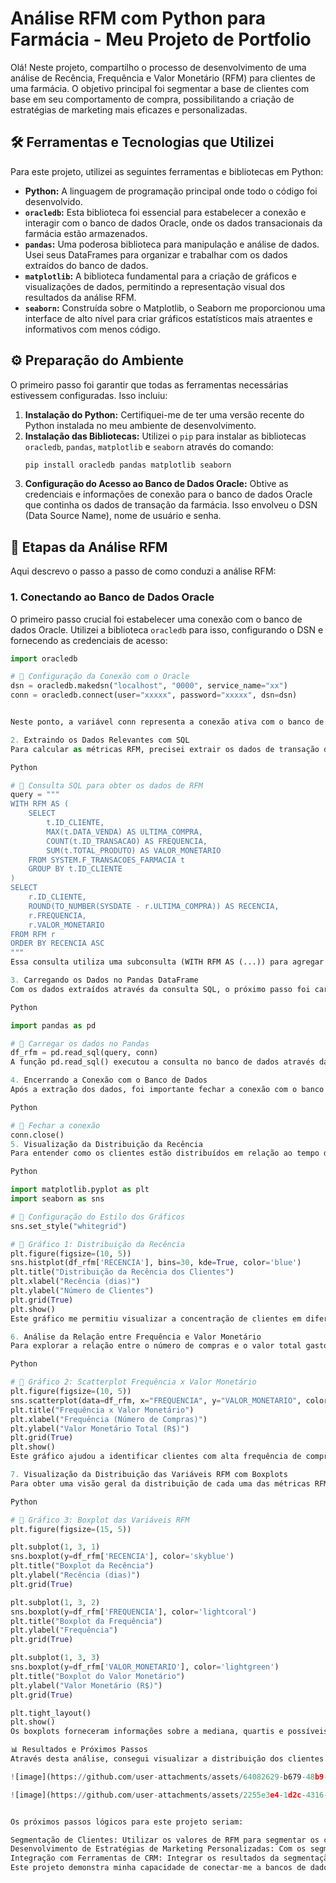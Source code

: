 # Análise RFM com Python para Farmácia - Meu Projeto de Portfolio

Olá! Neste projeto, compartilho o processo de desenvolvimento de uma análise de Recência, Frequência e Valor Monetário (RFM) para clientes de uma farmácia. O objetivo principal foi segmentar a base de clientes com base em seu comportamento de compra, possibilitando a criação de estratégias de marketing mais eficazes e personalizadas.

## 🛠️ Ferramentas e Tecnologias que Utilizei

Para este projeto, utilizei as seguintes ferramentas e bibliotecas em Python:

* **Python:** A linguagem de programação principal onde todo o código foi desenvolvido.
* **`oracledb`:** Esta biblioteca foi essencial para estabelecer a conexão e interagir com o banco de dados Oracle, onde os dados transacionais da farmácia estão armazenados.
* **`pandas`:** Uma poderosa biblioteca para manipulação e análise de dados. Usei seus DataFrames para organizar e trabalhar com os dados extraídos do banco de dados.
* **`matplotlib`:** A biblioteca fundamental para a criação de gráficos e visualizações de dados, permitindo a representação visual dos resultados da análise RFM.
* **`seaborn`:** Construída sobre o Matplotlib, o Seaborn me proporcionou uma interface de alto nível para criar gráficos estatísticos mais atraentes e informativos com menos código.

## ⚙️ Preparação do Ambiente

O primeiro passo foi garantir que todas as ferramentas necessárias estivessem configuradas. Isso incluiu:

1.  **Instalação do Python:** Certifiquei-me de ter uma versão recente do Python instalada no meu ambiente de desenvolvimento.
2.  **Instalação das Bibliotecas:** Utilizei o `pip` para instalar as bibliotecas `oracledb`, `pandas`, `matplotlib` e `seaborn` através do comando:
    ```bash
    pip install oracledb pandas matplotlib seaborn
    ```
3.  **Configuração do Acesso ao Banco de Dados Oracle:** Obtive as credenciais e informações de conexão para o banco de dados Oracle que continha os dados de transação da farmácia. Isso envolveu o DSN (Data Source Name), nome de usuário e senha.

## 🚀 Etapas da Análise RFM

Aqui descrevo o passo a passo de como conduzi a análise RFM:

### 1. Conectando ao Banco de Dados Oracle

O primeiro passo crucial foi estabelecer uma conexão com o banco de dados Oracle. Utilizei a biblioteca `oracledb` para isso, configurando o DSN e fornecendo as credenciais de acesso:

```python
import oracledb

# 🔹 Configuração da Conexão com o Oracle
dsn = oracledb.makedsn("localhost", "0000", service_name="xx")
conn = oracledb.connect(user="xxxxx", password="xxxxx", dsn=dsn)


Neste ponto, a variável conn representa a conexão ativa com o banco de dados, permitindo que eu execute consultas SQL.

2. Extraindo os Dados Relevantes com SQL
Para calcular as métricas RFM, precisei extrair os dados de transação dos clientes. Elaborei uma consulta SQL que calculava a última data de compra (Recência), a contagem total de transações (Frequência) e o valor total gasto (Valor Monetário) para cada cliente:

Python

# 🔹 Consulta SQL para obter os dados de RFM
query = """
WITH RFM AS (
    SELECT
        t.ID_CLIENTE,
        MAX(t.DATA_VENDA) AS ULTIMA_COMPRA,
        COUNT(t.ID_TRANSACAO) AS FREQUENCIA,
        SUM(t.TOTAL_PRODUTO) AS VALOR_MONETARIO
    FROM SYSTEM.F_TRANSACOES_FARMACIA t
    GROUP BY t.ID_CLIENTE
)
SELECT
    r.ID_CLIENTE,
    ROUND(TO_NUMBER(SYSDATE - r.ULTIMA_COMPRA)) AS RECENCIA,
    r.FREQUENCIA,
    r.VALOR_MONETARIO
FROM RFM r
ORDER BY RECENCIA ASC
"""
Essa consulta utiliza uma subconsulta (WITH RFM AS (...)) para agregar os dados por ID_CLIENTE e, em seguida, calcula a diferença em dias entre a data atual (SYSDATE) e a última compra para obter a Recência.

3. Carregando os Dados no Pandas DataFrame
Com os dados extraídos através da consulta SQL, o próximo passo foi carregá-los em um DataFrame do Pandas. Isso facilitou a manipulação e análise dos dados em Python:

Python

import pandas as pd

# 🔹 Carregar os dados no Pandas
df_rfm = pd.read_sql(query, conn)
A função pd.read_sql() executou a consulta no banco de dados através da conexão conn e armazenou o resultado no DataFrame df_rfm.

4. Encerrando a Conexão com o Banco de Dados
Após a extração dos dados, foi importante fechar a conexão com o banco de dados Oracle para liberar os recursos:

Python

# 🔹 Fechar a conexão
conn.close()
5. Visualização da Distribuição da Recência
Para entender como os clientes estão distribuídos em relação ao tempo desde a última compra, criei um histograma utilizando a biblioteca seaborn:

Python

import matplotlib.pyplot as plt
import seaborn as sns

# 🔹 Configuração do Estilo dos Gráficos
sns.set_style("whitegrid")

# 🔹 Gráfico 1: Distribuição da Recência
plt.figure(figsize=(10, 5))
sns.histplot(df_rfm['RECENCIA'], bins=30, kde=True, color='blue')
plt.title("Distribuição da Recência dos Clientes")
plt.xlabel("Recência (dias)")
plt.ylabel("Número de Clientes")
plt.grid(True)
plt.show()
Este gráfico me permitiu visualizar a concentração de clientes em diferentes faixas de recência, identificando a proporção de clientes ativos e inativos.

6. Análise da Relação entre Frequência e Valor Monetário
Para explorar a relação entre o número de compras e o valor total gasto pelos clientes, utilizei um gráfico de dispersão:

Python

# 🔹 Gráfico 2: Scatterplot Frequência x Valor Monetário
plt.figure(figsize=(10, 5))
sns.scatterplot(data=df_rfm, x="FREQUENCIA", y="VALOR_MONETARIO", color='green', alpha=0.6)
plt.title("Frequência x Valor Monetário")
plt.xlabel("Frequência (Número de Compras)")
plt.ylabel("Valor Monetário Total (R$)")
plt.grid(True)
plt.show()
Este gráfico ajudou a identificar clientes com alta frequência de compra e alto valor gasto, que são geralmente os clientes mais valiosos para o negócio.

7. Visualização da Distribuição das Variáveis RFM com Boxplots
Para obter uma visão geral da distribuição de cada uma das métricas RFM (Recência, Frequência e Valor Monetário), utilizei boxplots:

Python

# 🔹 Gráfico 3: Boxplot das Variáveis RFM
plt.figure(figsize=(15, 5))

plt.subplot(1, 3, 1)
sns.boxplot(y=df_rfm['RECENCIA'], color='skyblue')
plt.title("Boxplot da Recência")
plt.ylabel("Recência (dias)")
plt.grid(True)

plt.subplot(1, 3, 2)
sns.boxplot(y=df_rfm['FREQUENCIA'], color='lightcoral')
plt.title("Boxplot da Frequência")
plt.ylabel("Frequência")
plt.grid(True)

plt.subplot(1, 3, 3)
sns.boxplot(y=df_rfm['VALOR_MONETARIO'], color='lightgreen')
plt.title("Boxplot do Valor Monetário")
plt.ylabel("Valor Monetário (R$)")
plt.grid(True)

plt.tight_layout()
plt.show()
Os boxplots forneceram informações sobre a mediana, quartis e possíveis outliers para cada métrica, ajudando a entender a dispersão dos dados.

📊 Resultados e Próximos Passos
Através desta análise, consegui visualizar a distribuição dos clientes em relação à recência de compra, a relação entre a frequência e o valor monetário de suas compras, e a distribuição geral de cada uma das métricas RFM.

![image](https://github.com/user-attachments/assets/64082629-b679-48b9-a2f7-f382ef517bd7)

![image](https://github.com/user-attachments/assets/2255e3e4-1d2c-4316-a60c-37902b4cdd88)


Os próximos passos lógicos para este projeto seriam:

Segmentação de Clientes: Utilizar os valores de RFM para segmentar os clientes em grupos distintos (por exemplo, clientes "ouro", "prata", "bronze", clientes "em risco de churn"). Isso pode ser feito através da definição de limites (thresholds) para cada métrica ou utilizando algoritmos de clustering.
Desenvolvimento de Estratégias de Marketing Personalizadas: Com os segmentos de clientes definidos, seria possível criar campanhas de marketing direcionadas para cada grupo. Por exemplo, oferecer descontos para clientes inativos para incentivá-los a retornar ou recompensar clientes de alto valor.
Integração com Ferramentas de CRM: Integrar os resultados da segmentação RFM com sistemas de CRM (Customer Relationship Management) para automatizar as ações de marketing e o acompanhamento dos clientes.
Este projeto demonstra minha capacidade de conectar-me a bancos de dados, manipular e analisar dados utilizando Python e suas bibliotecas, e visualizar os resultados de forma clara e informativa. A análise RFM é uma técnica poderosa para entender o comportamento do cliente e pode gerar insights valiosos para a tomada de decisões de negócios. Agradeço por explorar meu trabalho!

